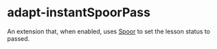 adapt-instantSpoorPass
======================

An extension that, when enabled, uses [Spoor](https://github.com/adaptlearning/adapt-contrib-spoor) to set the lesson status to passed.
